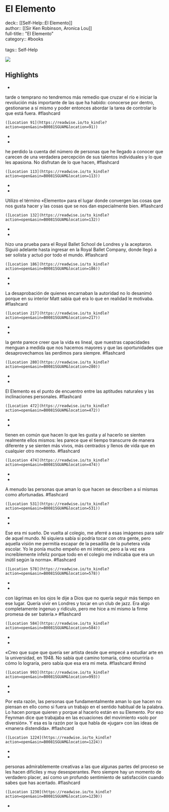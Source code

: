 # El Elemento

deck:: [[Self-Help::El Elemento]]\
author:: [[Sir Ken Robinson, Aronica Lou]]\
full-title:: "El Elemento"\
category:: #books\
\
tags:: Self-Help  

![](https://images-na.ssl-images-amazon.com/images/I/41OJPw5OJAL._SL200_.jpg)

## Highlights
- 

tarde o temprano no tendremos más remedio que cruzar el río e iniciar la revolución más importante de las que ha habido: conocerse por dentro, gestionarse a sí mismo y poder entonces abordar la tarea de controlar lo que está fuera. #flashcard 


    ([Location 91](https://readwise.io/to_kindle?action=open&asin=B0081SGUAM&location=91))
-
- 

he perdido la cuenta del número de personas que he llegado a conocer que carecen de una verdadera percepción de sus talentos individuales y lo que les apasiona. No disfrutan de lo que hacen, #flashcard 


    ([Location 113](https://readwise.io/to_kindle?action=open&asin=B0081SGUAM&location=113))
-
- 

Utilizo el término «Elemento» para el lugar donde convergen las cosas que nos gusta hacer y las cosas que se nos dan especialmente bien. #flashcard 


    ([Location 132](https://readwise.io/to_kindle?action=open&asin=B0081SGUAM&location=132))
-
- 

hizo una prueba para el Royal Ballet School de Londres y la aceptaron. Siguió adelante hasta ingresar en la Royal Ballet Company, donde llegó a ser solista y actuó por todo el mundo. #flashcard 


    ([Location 186](https://readwise.io/to_kindle?action=open&asin=B0081SGUAM&location=186))
-
- 

La desaprobación de quienes encarnaban la autoridad no lo desanimó porque en su interior Matt sabía qué era lo que en realidad le motivaba. #flashcard 


    ([Location 217](https://readwise.io/to_kindle?action=open&asin=B0081SGUAM&location=217))
-
- 

la gente parece creer que la vida es lineal, que nuestras capacidades menguan a medida que nos hacemos mayores y que las oportunidades que desaprovechamos las perdimos para siempre. #flashcard 


    ([Location 280](https://readwise.io/to_kindle?action=open&asin=B0081SGUAM&location=280))
-
- 

El Elemento es el punto de encuentro entre las aptitudes naturales y las inclinaciones personales. #flashcard 


    ([Location 472](https://readwise.io/to_kindle?action=open&asin=B0081SGUAM&location=472))
-
- 

tienen en común que hacen lo que les gusta y al hacerlo se sienten realmente ellos mismos: les parece que el tiempo transcurre de manera diferente y se sienten más vivos, más centrados y llenos de vida que en cualquier otro momento. #flashcard 


    ([Location 474](https://readwise.io/to_kindle?action=open&asin=B0081SGUAM&location=474))
-
- 

A menudo las personas que aman lo que hacen se describen a sí mismas como afortunadas. #flashcard 


    ([Location 531](https://readwise.io/to_kindle?action=open&asin=B0081SGUAM&location=531))
-
- 

Ese era mi sueño. De vuelta al colegio, me aferré a esas imágenes para salir de aquel mundo. Ni siquiera sabía si podría tocar con otra gente, pero aquella visión me permitía escapar de la pesadilla de la puñetera vida escolar. Yo le ponía mucho empeño en mi interior, pero a la vez era increíblemente infeliz porque todo en el colegio me indicaba que era un inútil según la norma». #flashcard 


    ([Location 578](https://readwise.io/to_kindle?action=open&asin=B0081SGUAM&location=578))
-
- 

con lágrimas en los ojos le dije a Dios que no quería seguir más tiempo en ese lugar. Quería vivir en Londres y tocar en un club de jazz. Era algo completamente ingenuo y ridículo, pero me hice a mí mismo la firme promesa de ser batería.» #flashcard 


    ([Location 584](https://readwise.io/to_kindle?action=open&asin=B0081SGUAM&location=584))
-
- 

«Creo que supe que quería ser artista desde que empecé a estudiar arte en la universidad, en 1948. No sabía qué camino tomaría, cómo ocurriría o cómo lo lograría, pero sabía que esa era mi meta. #flashcard  #mind 


    ([Location 993](https://readwise.io/to_kindle?action=open&asin=B0081SGUAM&location=993))
-
- 

Por esta razón, las personas que fundamentalmente aman lo que hacen no piensan en ello como si fuera un trabajo en el sentido habitual de la palabra. Lo hacen porque quieren y porque al hacerlo están en su Elemento. Por eso Feynman dice que trabajaba en las ecuaciones del movimiento «solo por diversión». Y esa es la razón por la que habla de «jugar» con las ideas de «manera distendida». #flashcard 


    ([Location 1224](https://readwise.io/to_kindle?action=open&asin=B0081SGUAM&location=1224))
-
- 

personas admirablemente creativas a las que algunas partes del proceso se les hacen difíciles y muy desesperantes. Pero siempre hay un momento de verdadero placer, así como un profundo sentimiento de satisfacción cuando sabes que has acertado. #flashcard 


    ([Location 1230](https://readwise.io/to_kindle?action=open&asin=B0081SGUAM&location=1230))
-
